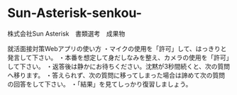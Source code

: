 # Sun-Asterisk-senkou-
株式会社Sun Asterisk　書類選考　成果物

就活面接対策Webアプリの使い方
・マイクの使用を「許可」して、はっきりと発言して下さい。
・本番を想定して身だしなみを整え、カメラの使用を「許可」して下さい。
・返答後は静かにお待ちください。沈黙が3秒間続くと、次の質問へ移ります。
・答えられず、次の質問に移ってしまった場合は諦めて次の質問の回答をして下さい。
・「結果」を見てしっかり復習しましょう。
